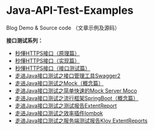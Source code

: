 # Java-API-Test-Examples
Blog Demo &amp; Source code （文章示例及源码）

**接口测试系列：**
-  [秒懂HTTPS接口（原理篇）](http://mp.weixin.qq.com/s?__biz=MzIwNDY3MDg1OA==&mid=2247484656&idx=1&sn=6088d53d91cc6ff0607fdb10113ebd78&chksm=973dd615a04a5f0341062a4cadb6d8d503882d1ecda9ff9a5f5d98f2a2dd067b82151fc5ec16&scene=21#wechat_redirect)
- [秒懂HTTPS接口（实现篇）](http://mp.weixin.qq.com/s?__biz=MzIwNDY3MDg1OA==&mid=2247484656&idx=2&sn=c02309b09f1d06e820a2a147d7e9e658&chksm=973dd615a04a5f03214fc8211ba80ee480d50c3068760999678b9881cb401415205fd3807b31&scene=21#wechat_redirect)
- [秒懂HTTPS接口（接口测试篇）](http://mp.weixin.qq.com/s?__biz=MzIwNDY3MDg1OA==&mid=2247484664&idx=1&sn=6f1137c87dd52b998d67de2f6cd043bc&chksm=973dd61da04a5f0b5af9b4d6a5797a59f95f746e69c3c3c4d5920ead63530658f5b0ff0daaf0&scene=21#wechat_redirect)
- [走进Java接口测试之接口管理工具Swagger2](http://mp.weixin.qq.com/s?__biz=MzIwNDY3MDg1OA==&mid=2247484704&idx=1&sn=4248953e1b1ba99386e0cb507ba9c310&chksm=973dd7c5a04a5ed334c9b0f63e87e95aedd3581a6dc48e47407c6e6baf4b4eb13439a28dacd9&scene=21#wechat_redirect)
- [走进Java接口测试之Mock（概念篇）](http://mp.weixin.qq.com/s?__biz=MzIwNDY3MDg1OA==&mid=2247484711&idx=1&sn=f7daa9a8e6b61a972c630f875d210ef3&chksm=973dd7c2a04a5ed45e448bc3120c153ea0211c6564eeb2fa527cbaa793804ed36e86dc47c093&scene=21#wechat_redirect)
- [走进Java接口测试之简单快速的Mock Server Moco](http://mp.weixin.qq.com/s?__biz=MzIwNDY3MDg1OA==&mid=2247484731&idx=1&sn=dcf587ed643be886312d7538b7867e38&chksm=973dd7dea04a5ec8e65943c552d3baae91815cee6a1e53165ca88fe49e4e85362ebfc44cd5ba&scene=21#wechat_redirect)
- [走进Java接口测试之流行框架SpringBoot（概念篇）](http://mp.weixin.qq.com/s?__biz=MzIwNDY3MDg1OA==&mid=2247484738&idx=1&sn=b8008ee9121f861e0287037f078cb6cf&chksm=973dd7a7a04a5eb13d0d323a5900d696d4c2ce0c022c57cdc97d2b3fb7ecc1c3786944e2207e&scene=21#wechat_redirect)
- [走进Java接口测试之测试报告ExtentReport](https://mp.weixin.qq.com/s?__biz=MzIwNDY3MDg1OA==&mid=2247484764&idx=1&sn=c3ef5c74dd01e4e55c327900f399b2cd&chksm=973dd7b9a04a5eaf32c898e276a081e0afe7b2defa2e235200771ec92d5492b3658886e8f7f4&token=1141811497&lang=zh_CN#rd)
- [走进Java接口测试之效率插件lombok](https://mp.weixin.qq.com/s?__biz=MzIwNDY3MDg1OA==&mid=2247484870&idx=1&sn=b3bb9a4481f996b4e831ad4477dc8bcf&chksm=973dd723a04a5e356bbcd59fea9edf9289a935a53299b5af4c87af01f73a9ed02d80219096fe&token=1155811988&lang=zh_CN#rd)
- [走进Java接口测试之服务端测试报告Klov ExtentReports](https://mp.weixin.qq.com/s?__biz=MzIwNDY3MDg1OA==&mid=2247484881&idx=1&sn=672ebd28fa87c227e3aae24128c4ef04&chksm=973dd734a04a5e22fb59b34ff358c8779f9f22ad44c8834babe58f92f9925dfe7239097de1a7#rd)
